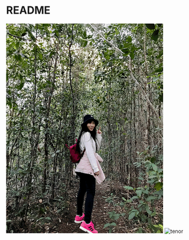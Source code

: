 # README

![me](https://github.com/Daisyliu6/Daisyliu6/blob/master/me.gif)
![tenor](https://github.com/DavidSerfaty/boutique-chaton/development/app/assets/images/tenor.gif)
